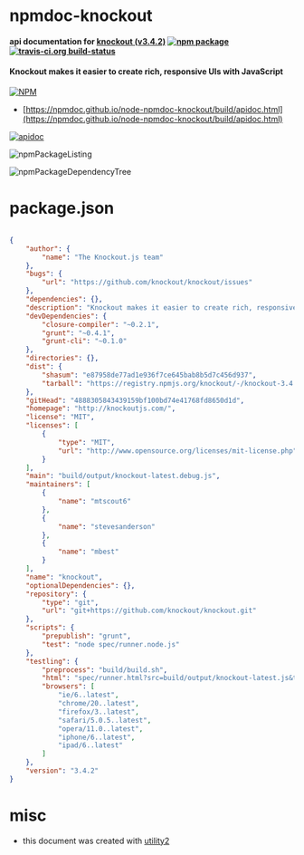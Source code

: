 # npmdoc-knockout

#### api documentation for  [knockout (v3.4.2)](http://knockoutjs.com/)  [![npm package](https://img.shields.io/npm/v/npmdoc-knockout.svg?style=flat-square)](https://www.npmjs.org/package/npmdoc-knockout) [![travis-ci.org build-status](https://api.travis-ci.org/npmdoc/node-npmdoc-knockout.svg)](https://travis-ci.org/npmdoc/node-npmdoc-knockout)

#### Knockout makes it easier to create rich, responsive UIs with JavaScript

[![NPM](https://nodei.co/npm/knockout.png?downloads=true&downloadRank=true&stars=true)](https://www.npmjs.com/package/knockout)

- [https://npmdoc.github.io/node-npmdoc-knockout/build/apidoc.html](https://npmdoc.github.io/node-npmdoc-knockout/build/apidoc.html)

[![apidoc](https://npmdoc.github.io/node-npmdoc-knockout/build/screenCapture.buildCi.browser.%252Ftmp%252Fbuild%252Fapidoc.html.png)](https://npmdoc.github.io/node-npmdoc-knockout/build/apidoc.html)

![npmPackageListing](https://npmdoc.github.io/node-npmdoc-knockout/build/screenCapture.npmPackageListing.svg)

![npmPackageDependencyTree](https://npmdoc.github.io/node-npmdoc-knockout/build/screenCapture.npmPackageDependencyTree.svg)



# package.json

```json

{
    "author": {
        "name": "The Knockout.js team"
    },
    "bugs": {
        "url": "https://github.com/knockout/knockout/issues"
    },
    "dependencies": {},
    "description": "Knockout makes it easier to create rich, responsive UIs with JavaScript",
    "devDependencies": {
        "closure-compiler": "~0.2.1",
        "grunt": "~0.4.1",
        "grunt-cli": "~0.1.0"
    },
    "directories": {},
    "dist": {
        "shasum": "e87958de77ad1e936f7ce645bab8b5d7c456d937",
        "tarball": "https://registry.npmjs.org/knockout/-/knockout-3.4.2.tgz"
    },
    "gitHead": "4888305843439159bf100bd74e41768fd8650d1d",
    "homepage": "http://knockoutjs.com/",
    "license": "MIT",
    "licenses": [
        {
            "type": "MIT",
            "url": "http://www.opensource.org/licenses/mit-license.php"
        }
    ],
    "main": "build/output/knockout-latest.debug.js",
    "maintainers": [
        {
            "name": "mtscout6"
        },
        {
            "name": "stevesanderson"
        },
        {
            "name": "mbest"
        }
    ],
    "name": "knockout",
    "optionalDependencies": {},
    "repository": {
        "type": "git",
        "url": "git+https://github.com/knockout/knockout.git"
    },
    "scripts": {
        "prepublish": "grunt",
        "test": "node spec/runner.node.js"
    },
    "testling": {
        "preprocess": "build/build.sh",
        "html": "spec/runner.html?src=build/output/knockout-latest.js&testling=true",
        "browsers": [
            "ie/6..latest",
            "chrome/20..latest",
            "firefox/3..latest",
            "safari/5.0.5..latest",
            "opera/11.0..latest",
            "iphone/6..latest",
            "ipad/6..latest"
        ]
    },
    "version": "3.4.2"
}
```



# misc
- this document was created with [utility2](https://github.com/kaizhu256/node-utility2)
